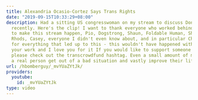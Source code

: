 ```yaml
---
title: Alexandria Ocasio-Cortez Says Trans Rights
date: "2019-09-15T10:33:29+08:00"
description: Had a sitting US congresswoman on my stream to discuss Donkey Kong strategy
  recently. Here's the clip! I want to thank everyone who worked behind the scenes
  to make this stream happen, Pio, Dogstrong, Shaun, Foldable Human, Shannon Strucci,
  Rhods, Casey, everyone I didn't even know about, and in particular Chelsea Manning
  for everything that led up to this - this wouldn't have happened without all of
  your work and I love you for it If you would like to support someone who needs it,
  please check out the transcrowdfund hashtag. Even a small amount of money can help
  a real person get out of a bad situation and vastly improve their life. https://twitter.com/hashtag/TransCrowdFund?src=hash
url: /hbomberguy/_mvYUaZYtJk/
providers:
  youtube:
    id: _mvYUaZYtJk
type: video
---
```

